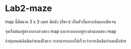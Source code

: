 # Lab2-maze

map นี้มีขนาด 3 x 3 เมตร มีผนัง (สีขาว) เป็นตัวกั้นทางเดินแบบชัดเจน

จุดเริ่มต้นอยู่ตรงกลางล่างของ map และทางออกอยู๋ทางด้านบนของ map

ถ้าหุ่นยนต์เดินชิดกำแพงฝั่งขวา จะสามารถออกได้เร็วกว่าการเดินชิดกำแพงฝั่งซ้าย
